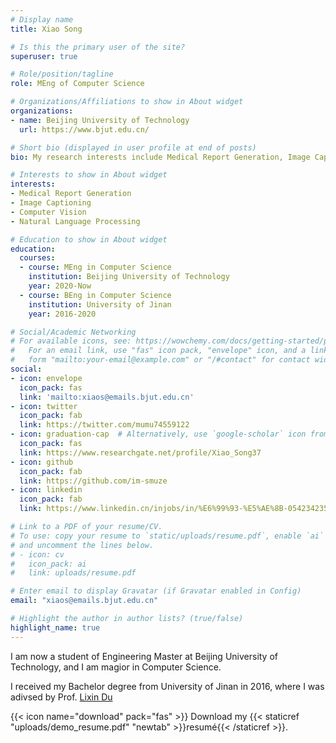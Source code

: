```yaml
---
# Display name
title: Xiao Song

# Is this the primary user of the site?
superuser: true

# Role/position/tagline
role: MEng of Computer Science

# Organizations/Affiliations to show in About widget
organizations:
- name: Beijing University of Technology
  url: https://www.bjut.edu.cn/

# Short bio (displayed in user profile at end of posts)
bio: My research interests include Medical Report Generation, Image Captioning, Computer Vision and Natural Language Processing.

# Interests to show in About widget
interests:
- Medical Report Generation
- Image Captioning
- Computer Vision
- Natural Language Processing

# Education to show in About widget
education:
  courses:
  - course: MEng in Computer Science
    institution: Beijing University of Technology
    year: 2020-Now
  - course: BEng in Computer Science
    institution: University of Jinan
    year: 2016-2020

# Social/Academic Networking
# For available icons, see: https://wowchemy.com/docs/getting-started/page-builder/#icons
#   For an email link, use "fas" icon pack, "envelope" icon, and a link in the
#   form "mailto:your-email@example.com" or "/#contact" for contact widget.
social:
- icon: envelope
  icon_pack: fas
  link: 'mailto:xiaos@emails.bjut.edu.cn'
- icon: twitter
  icon_pack: fab
  link: https://twitter.com/mumu74559122
- icon: graduation-cap  # Alternatively, use `google-scholar` icon from `ai` icon pack
  icon_pack: fas
  link: https://www.researchgate.net/profile/Xiao_Song37
- icon: github
  icon_pack: fab
  link: https://github.com/im-smuze
- icon: linkedin
  icon_pack: fab
  link: https://www.linkedin.cn/injobs/in/%E6%99%93-%E5%AE%8B-054234235

# Link to a PDF of your resume/CV.
# To use: copy your resume to `static/uploads/resume.pdf`, enable `ai` icons in `params.toml`, 
# and uncomment the lines below.
# - icon: cv
#   icon_pack: ai
#   link: uploads/resume.pdf

# Enter email to display Gravatar (if Gravatar enabled in Config)
email: "xiaos@emails.bjut.edu.cn"

# Highlight the author in author lists? (true/false)
highlight_name: true
---
```


I am now a student of Engineering Master at Beijing University of Technology, and I am magior in Computer Science.

I received my Bachelor degree from University of Jinan in 2016, where I was adivsed by Prof. <a  href="http://2021.yzadm.ujn.edu.cn/Page/Dsxx/ssds_data/ssds_id/0301acc0-9786-6828-022d-147f81ca9c36/status/1.html">Lixin Du</a> 

{{< icon name="download" pack="fas" >}} Download my {{< staticref "uploads/demo_resume.pdf" "newtab" >}}resumé{{< /staticref >}}.
